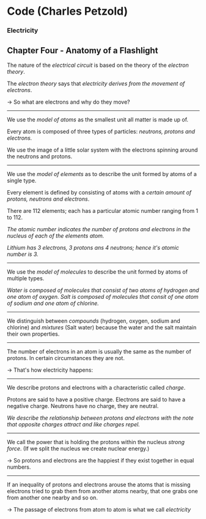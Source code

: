 # Code (Charles Petzold)

### Electricity

## Chapter Four - Anatomy of a Flashlight

The nature of the *electrical circuit* is based on the theory of the *electron theory*.

The *electron theory* says that _electricity derives from the movement of electrons_.

-> So what are electrons and why do they move?

---

We use the _model of atoms_ as the smallest unit all matter is made up of.

Every atom is composed of three types of particles: *neutrons, protons and electrons.*

We use the image of a little solar system with the electrons spinning around the neutrons and protons.

---

We use the _model of elements_ as to describe the unit formed by atoms of a single type.

Every element is defined by consisting of atoms with a *certain amount of protons, neutrons and electrons*.

There are 112 elements; each has a particular atomic number ranging from 1 to 112.

_The atomic number indicates the number of protons and electrons in the nucleus of each of the elements atom._

*Lithium has 3 electrons, 3 protons ans 4 neutrons; hence it's atomic number is 3.* 

---

We use the _model of molecules_ to describe the unit formed by atoms of multiple types.

*Water is composed of molecules that consist of two atoms of hydrogen and one atom of oxygen.*
*Salt is composed of molecules that consit of one atom of sodium and one atom of chlorine.*

---

We distinguish between *compounds* (hydrogen, oxygen, sodium and chlorine) and *mixtures* (Salt water) because the water and the salt maintain their own properties.

---

The number of electrons in an atom is usually the same as the number of protons.
In certain circumstances they are not.

-> That's how electricity happens:

---

We describe protons and electrons with a characteristic called *charge*.

Protons are said to have a positive charge.
Electrons are said to have a negative charge.
Neutrons have no charge, they are neutral.

*We describe the relationship between protons and electrons with the note that opposite charges attract and like charges repel.*

---

We call the power that is holding the protons within the nucleus *strong force*.
(If we split the nucleus we create nuclear energy.)

-> So protons and electrons are the happiest if they exist together in equal numbers.

---

If an inequality of protons and electrons arouse the atoms that is missing electrons tried to grab them from another atoms nearby, that one grabs one from another one nearby and so on.

-> The passage of electrons from atom to atom is what we call _electricity_








